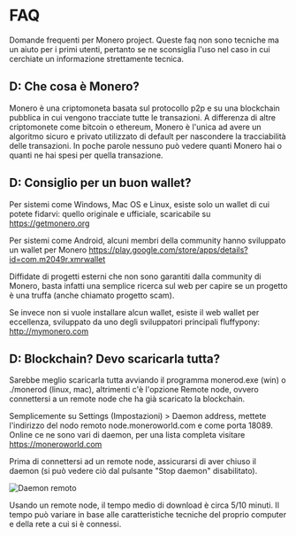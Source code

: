 # FAQ
Domande frequenti per Monero project. Queste faq non sono tecniche ma un aiuto per i primi utenti, pertanto se ne sconsiglia l'uso nel caso in cui cerchiate un informazione strettamente tecnica. 

## D: Che cosa è Monero?
Monero è una criptomoneta basata sul protocollo p2p e su una blockchain pubblica in cui vengono tracciate tutte le transazioni. A differenza di altre criptomonete come bitcoin o ethereum, Monero è l'unica ad avere un algoritmo sicuro e privato utilizzato di default per nascondere la tracciabilità delle transazioni. In poche parole nessuno può vedere quanti Monero hai o quanti ne hai spesi per quella transazione.

## D: Consiglio per un buon wallet?

Per sistemi come Windows, Mac OS e Linux, esiste solo un wallet di cui potete fidarvi: quello originale e ufficiale, scaricabile su https://getmonero.org

Per sistemi come Android, alcuni membri della community hanno sviluppato un wallet per Monero 
https://play.google.com/store/apps/details?id=com.m2049r.xmrwallet

Diffidate di progetti esterni che non sono garantiti dalla community di Monero, basta infatti una semplice ricerca sul web per capire se un progetto è una truffa (anche chiamato progetto scam).

Se invece non si vuole installare alcun wallet, esiste il web wallet per eccellenza, sviluppato da uno degli sviluppatori principali fluffypony: http://mymonero.com


## D: Blockchain? Devo scaricarla tutta? 

Sarebbe meglio scaricarla tutta avviando il programma monerod.exe (win) o ./monerod (linux, mac), altrimenti c'è l'opzione Remote node, ovvero connettersi a un remote node che ha già scaricato la blockchain. 

Semplicemente su Settings (Impostazioni) > Daemon address, mettete l'indirizzo del nodo remoto node.moneroworld.com e come porta 18089. Online ce ne sono vari di daemon, per una lista completa visitare https://moneroworld.com

Prima di connettersi ad un remote node, assicurarsi di aver chiuso il daemon (si può vedere ciò dal pulsante "Stop daemon" disabilitato).

![Daemon remoto](https://getmonero.org/resources/user-guides/png/remote_node/remote-node-screenshot.png)

Usando un remote node, il tempo medio di download è circa 5/10 minuti. Il tempo può variare in base alle caratteristiche tecniche del proprio computer e della rete a cui si è connessi.
